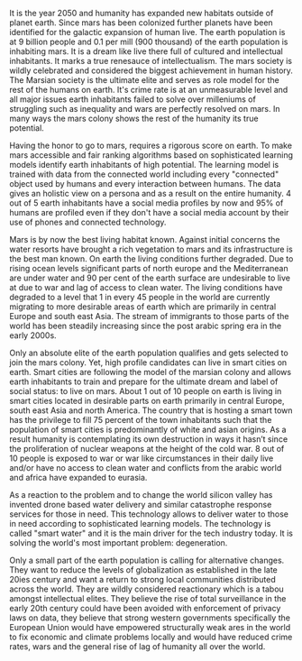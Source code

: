 
It is the year 2050 and humanity has expanded new habitats outside of planet earth. Since mars has been colonized further planets have been identified for the galactic expansion of human live. The earth population is at 9 billion people and 0.1 per mill (900 thousand) of the earth population is inhabiting mars. It is a dream like live there full of cultured and intellectual inhabitants. It marks a true renesauce of intellectualism. The mars society is wildly celebrated and considered the biggest achievement in human history. The Marsian society is the ultimate elite and serves as role model for the rest of the humans on earth. It's crime rate is at an unmeasurable level and all major issues earth inhabitants failed to solve over milleniums of struggling such as inequality and wars are perfectly resolved on mars. In many ways the mars colony shows the rest of the humanity its true potential.

Having the honor to go to mars, requires a rigorous score on earth. To make mars accessible and fair ranking algorithms based on sophisticated learning models identify earth inhabitants of high potential. The learning model is trained with data from the connected world including every "connected" object used by humans and every interaction between humans. The data gives an holistic view on a persona and as a result on the entire humanity. 4 out of 5 earth inhabitants have a social media profiles by now and 95% of humans are profiled even if they don't have a social media account by their use of phones and connected technology.

Mars is by now the best living habitat known. Against initial concerns the water resorts have brought a rich vegetation to mars and its infrastructure is the best man known. On earth the living conditions further degraded. Due to rising ocean levels significant parts of north europe and the Mediterranean are under water and 90 per cent of the earth surface are undesirable to live at due to war and lag of access to clean water. The living conditions have degraded to a level that 1 in every 45 people in the world are currently migrating to more desirable areas of earth which are primarily in central Europe and south east Asia. The stream of immigrants to those parts of the world has been steadily increasing since the post arabic spring era in the early 2000s.

Only an absolute elite of the earth population qualifies and gets selected to join the mars colony. Yet, high profile candidates can live in smart cities on earth. Smart cities are following the model of the marsian colony and allows earth inhabitants to train and prepare for the ultimate dream and label of social status: to live on mars. About 1 out of 10 people on earth is living in smart cities located in desirable parts on earth primarily in central Europe, south east Asia and north America. The country that is hosting a smart town has the privilege to fill 75 percent of the town inhabitants such that the population of smart cities is predominantly of white and asian origins. As a result humanity is contemplating its own destruction in ways it hasn’t since the proliferation of nuclear weapons at the height of the cold war. 8 out of 10 people is exposed to war or war like circumstances in their daily live and/or have no access to clean water and conflicts from the arabic world and africa have expanded to eurasia.

As a reaction to the problem and to change the world silicon valley has invented drone based water delivery and similar catastrophe response services for those in need. This technology allows to deliver water to those in need according to sophisticated learning models. The technology is called "smart water" and it is the main driver for the tech industry today. It is solving the world's most important problem: degeneration.

Only a small part of the earth population is calling for alternative changes. They want to reduce the levels of globalization as established in the late 20ies century and want a return to strong local communities distributed across the world. They are wildly considered reactionary which is a tabou amongst intellectual elites. They believe the rise of total surveillance in the early 20th century could have been avoided with enforcement of privacy laws on data, they believe that strong western governments specifically the European Union would have empowered structurally weak ares in the world to fix economic and climate problems locally and would have reduced crime rates, wars and the general rise of lag of humanity all over the world.

